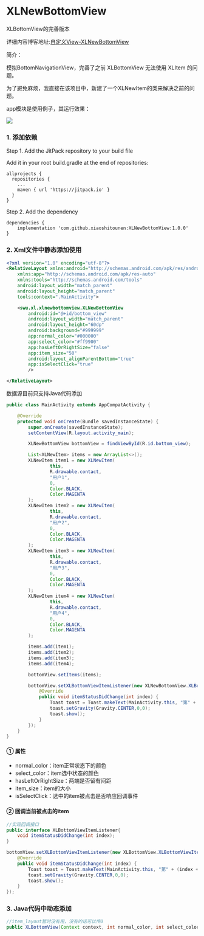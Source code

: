# XLNewBottomView
XLBottomView的完善版本

详细内容博客地址:[自定义View-XLNewBottomView](http://www.fanandjiu.com/article/81a440a6.html)

简介：

模拟BottomNavigationView，完善了之前 XLBottomView 无法使用 XLItem 的问题。

为了避免麻烦，我直接在该项目中，新建了一个XLNewItem的类来解决之前的问题。

app模块是使用例子，其运行效果：

![](https://android-1300729795.cos.ap-chengdu.myqcloud.com/project/Self_View/XLBottomView/XLBottomView.gif)


### 1. 添加依赖

Step 1. Add the JitPack repository to your build file

Add it in your root build.gradle at the end of repositories:
~~~
allprojects {
  repositories {
    ...
    maven { url 'https://jitpack.io' }
  }
}
~~~

Step 2. Add the dependency
~~~
dependencies {
    implementation 'com.github.xiaoshitounen:XLNewBottomView:1.0.0'
}
~~~

### 2. Xml文件中静态添加使用

~~~xml
<?xml version="1.0" encoding="utf-8"?>
<RelativeLayout xmlns:android="http://schemas.android.com/apk/res/android"
    xmlns:app="http://schemas.android.com/apk/res-auto"
    xmlns:tools="http://schemas.android.com/tools"
    android:layout_width="match_parent"
    android:layout_height="match_parent"
    tools:context=".MainActivity">

    <swu.xl.xlnewbottomview.XLNewBottomView
        android:id="@+id/bottom_view"
        android:layout_width="match_parent"
        android:layout_height="60dp"
        android:background="#999999"
        app:normal_color="#000000"
        app:select_color="#ff9900"
        app:hasLeftOrRightSize="false"
        app:item_size="50"
        android:layout_alignParentBottom="true"
        app:isSelectClick="true"
        />

</RelativeLayout>
~~~

数据源目前只支持Java代码添加
~~~java
public class MainActivity extends AppCompatActivity {

    @Override
    protected void onCreate(Bundle savedInstanceState) {
        super.onCreate(savedInstanceState);
        setContentView(R.layout.activity_main);

        XLNewBottomView bottomView = findViewById(R.id.bottom_view);

        List<XLNewItem> items = new ArrayList<>();
        XLNewItem item1 = new XLNewItem(
                this,
                R.drawable.contact,
                "用户1",
                0,
                Color.BLACK,
                Color.MAGENTA
        );
        XLNewItem item2 = new XLNewItem(
                this,
                R.drawable.contact,
                "用户2",
                0,
                Color.BLACK,
                Color.MAGENTA
        );
        XLNewItem item3 = new XLNewItem(
                this,
                R.drawable.contact,
                "用户3",
                0,
                Color.BLACK,
                Color.MAGENTA
        );
        XLNewItem item4 = new XLNewItem(
                this,
                R.drawable.contact,
                "用户4",
                0,
                Color.BLACK,
                Color.MAGENTA
        );

        items.add(item1);
        items.add(item2);
        items.add(item3);
        items.add(item4);

        bottomView.setItems(items);

        bottomView.setXLBottomViewItemListener(new XLNewBottomView.XLBottomViewItemListener() {
            @Override
            public void itemStatusDidChange(int index) {
                Toast toast = Toast.makeText(MainActivity.this, "第" + (index + 1) + "个按钮被点击", Toast.LENGTH_SHORT);
                toast.setGravity(Gravity.CENTER,0,0);
                toast.show();
            }
        });
    }
}
~~~

#### ① 属性

- normal_color：item正常状态下的颜色
- select_color：item选中状态的颜色
- hasLeftOrRightSize：两端是否留有间距
- item_size：item的大小
- isSelectClick：选中的item被点击是否响应回调事件

#### ② 回调当前被点击的item

~~~java
//实现回调接口
public interface XLBottomViewItemListener{
    void itemStatusDidChange(int index);
}
~~~

~~~java
bottomView.setXLBottomViewItemListener(new XLBottomView.XLBottomViewItemListener() {
    @Override
    public void itemStatusDidChange(int index) {
        Toast toast = Toast.makeText(MainActivity.this, "第" + (index + 1) + "个按钮被点击", Toast.LENGTH_SHORT);
        toast.setGravity(Gravity.CENTER,0,0);
        toast.show();
    }
});
~~~


### 3. Java代码中动态添加

~~~java
//item_layout暂时没有用，没有的话可以传0
public XLBottomView(Context context, int normal_color, int select_color, boolean hasLeftOrRightSize, int item_size);
~~~

